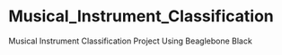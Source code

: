 # Musical_Instrument_Classification
Musical Instrument Classification Project Using Beaglebone Black
